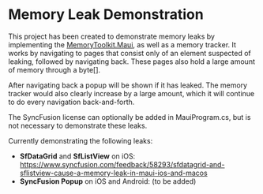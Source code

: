 # Memory Leak Demonstration

This project has been created to demonstrate memory leaks by implementing the [MemoryToolkit.Maui](https://github.com/AdamEssenmacher/MemoryToolkit.Maui), as well as a memory tracker.
It works by navigating to pages that consist only of an element suspected of leaking, followed by navigating back. These pages also hold a large amount of memory through a byte[].

After navigating back a popup will be shown if it has leaked. The memory tracker would also clearly increase by a large amount, which it will continue to do every navigation back-and-forth.

The SyncFusion license can optionally be added in MauiProgram.cs, but is not necessary to demonstrate these leaks.

Currently demonstrating the following leaks:

- **SfDataGrid** and **SfListView** on iOS: https://www.syncfusion.com/feedback/58293/sfdatagrid-and-sflistview-cause-a-memory-leak-in-maui-ios-and-macos
- **SyncFusion Popup** on iOS and Android: (to be added)